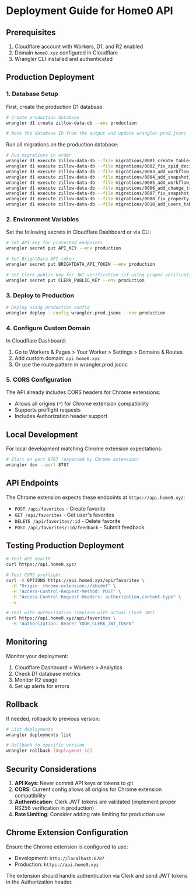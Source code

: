 # Deployment Guide for Home0 API

## Prerequisites

1. Cloudflare account with Workers, D1, and R2 enabled
2. Domain `home0.xyz` configured in Cloudflare
3. Wrangler CLI installed and authenticated

## Production Deployment

### 1. Database Setup

First, create the production D1 database:

```bash
# Create production database
wrangler d1 create zillow-data-db --env production

# Note the database ID from the output and update wrangler.prod.jsonc
```

Run all migrations on the production database:

```bash
# Run migrations in order
wrangler d1 execute zillow-data-db --file migrations/0001_create_tables.sql --env production
wrangler d1 execute zillow-data-db --file migrations/0002_fix_zpid_decimals.sql --env production
wrangler d1 execute zillow-data-db --file migrations/0003_add_workflow_id.sql --env production
wrangler d1 execute zillow-data-db --file migrations/0004_add_snapshot_mapping.sql --env production
wrangler d1 execute zillow-data-db --file migrations/0005_add_workflow_tracking.sql --env production
wrangler d1 execute zillow-data-db --file migrations/0006_add_change_tracking.sql --env production
wrangler d1 execute zillow-data-db --file migrations/0007_fix_snapshot_fk.sql --env production
wrangler d1 execute zillow-data-db --file migrations/0008_fix_property_changes_fk.sql --env production
wrangler d1 execute zillow-data-db --file migrations/0010_add_users_table.sql --env production
```

### 2. Environment Variables

Set the following secrets in Cloudflare Dashboard or via CLI:

```bash
# Set API key for protected endpoints
wrangler secret put API_KEY --env production

# Set BrightData API token
wrangler secret put BRIGHTDATA_API_TOKEN --env production

# Set Clerk public key for JWT verification (if using proper verification)
wrangler secret put CLERK_PUBLIC_KEY --env production
```

### 3. Deploy to Production

```bash
# Deploy using production config
wrangler deploy --config wrangler.prod.jsonc --env production
```

### 4. Configure Custom Domain

In Cloudflare Dashboard:

1. Go to Workers & Pages > Your Worker > Settings > Domains & Routes
2. Add custom domain: `api.home0.xyz`
3. Or use the route pattern in wrangler.prod.jsonc

### 5. CORS Configuration

The API already includes CORS headers for Chrome extensions:
- Allows all origins (`*`) for Chrome extension compatibility
- Supports preflight requests
- Includes Authorization header support

## Local Development

For local development matching Chrome extension expectations:

```bash
# Start on port 8787 (expected by Chrome extension)
wrangler dev --port 8787
```

## API Endpoints

The Chrome extension expects these endpoints at `https://api.home0.xyz`:

- `POST /api/favorites` - Create favorite
- `GET /api/favorites` - Get user's favorites
- `DELETE /api/favorites/:id` - Delete favorite
- `POST /api/favorites/:id/feedback` - Submit feedback

## Testing Production Deployment

```bash
# Test API health
curl https://api.home0.xyz/

# Test CORS preflight
curl -X OPTIONS https://api.home0.xyz/api/favorites \
  -H "Origin: chrome-extension://abcdef" \
  -H "Access-Control-Request-Method: POST" \
  -H "Access-Control-Request-Headers: authorization,content-type" \
  -v

# Test with authorization (replace with actual Clerk JWT)
curl https://api.home0.xyz/api/favorites \
  -H "Authorization: Bearer YOUR_CLERK_JWT_TOKEN"
```

## Monitoring

Monitor your deployment:

1. Cloudflare Dashboard > Workers > Analytics
2. Check D1 database metrics
3. Monitor R2 usage
4. Set up alerts for errors

## Rollback

If needed, rollback to previous version:

```bash
# List deployments
wrangler deployments list

# Rollback to specific version
wrangler rollback [deployment-id]
```

## Security Considerations

1. **API Keys**: Never commit API keys or tokens to git
2. **CORS**: Current config allows all origins for Chrome extension compatibility
3. **Authentication**: Clerk JWT tokens are validated (implement proper RS256 verification in production)
4. **Rate Limiting**: Consider adding rate limiting for production use

## Chrome Extension Configuration

Ensure the Chrome extension is configured to use:
- Development: `http://localhost:8787`
- Production: `https://api.home0.xyz`

The extension should handle authentication via Clerk and send JWT tokens in the Authorization header.